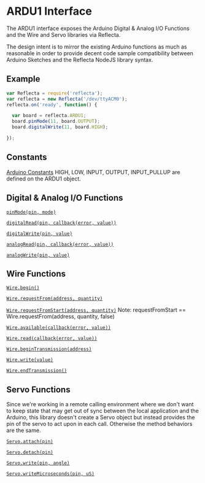 # ARDU1 Interface

The ARDU1 interface exposes the Arduino Digital & Analog I/O Functions and the Wire and Servo libraries via Reflecta.

The design intent is to mirror the existing Arduino functions as much as reasonable in order to provide decent code sample compatibility between Arduino Sketches and the Reflecta NodeJS library syntax.

## Example

```javascript
var Reflecta = require('reflecta');
var reflecta = new Reflecta('/dev/ttyACM0');
reflecta.on('ready', function() {

  var board = reflecta.ARDU1;
  board.pinMode(11, board.OUTPUT);
  board.digitalWrite(11, board.HIGH);

});
```

## Constants

[Arduino Constants](http://arduino.cc/en/Reference/Constants) HIGH, LOW, INPUT, OUTPUT, INPUT_PULLUP are defined on the ARDU1 object.

## Digital & Analog I/O Functions

[`pinMode(pin, mode)`](http://arduino.cc/en/Reference/PinMode)

[`digitalRead(pin, callback(error, value))`](http://arduino.cc/en/Reference/DigitalRead)

[`digitalWrite(pin, value)`](http://arduino.cc/en/Reference/DigitalWrite)

[`analogRead(pin, callback(error, value))`](http://arduino.cc/en/Reference/AnalogRead)

[`analogWrite(pin, value)`](http://arduino.cc/en/Reference/AnalogWrite)

## Wire Functions

[`Wire.begin()`](http://arduino.cc/en/Reference/WireBegin)

[`Wire.requestFrom(address, quantity)`](http://arduino.cc/en/Reference/WireRequestFrom)

[`Wire.requestFromStart(address, quantity)`](http://arduino.cc/en/Reference/WireRequestFrom)
Note: requestFromStart == Wire.requestFrom(address, quantity, false)

[`Wire.available(callback(error, value))`](http://arduino.cc/en/Reference/WireAvailable)

[`Wire.read(callback(error, value))`](http://arduino.cc/en/Reference/WireRead)

[`Wire.beginTransmission(address)`](http://arduino.cc/en/Reference/WireBeginTransmission)

[`Wire.write(value)`](http://arduino.cc/en/Reference/WireWrite)

[`Wire.endTransmission()`](http://arduino.cc/en/Reference/WireEndTransmission)

## Servo Functions

Since we're working in a remote calling environment where we don't want to keep state that may get out of sync between the local application and the Arduino, this library doesn't create a Servo object but instead provides the pin of the servo to act upon in each call.  Otherwise the method behaviors are the same.

[`Servo.attach(pin)`](http://arduino.cc/en/Reference/ServoAttach)

[`Servo.detach(pin)`](http://arduino.cc/en/Reference/ServoDetach)

[`Servo.write(pin, angle)`](http://arduino.cc/en/Reference/ServoWrite)

[`Servo.writeMicroseconds(pin, uS)`](http://arduino.cc/en/Reference/ServoWriteMicroseconds)